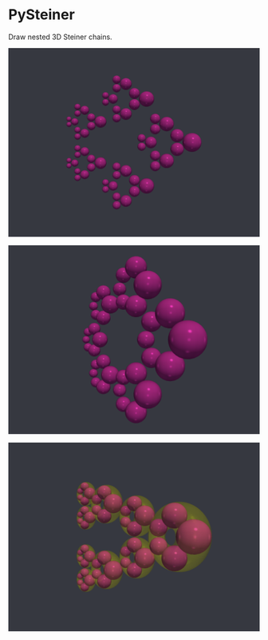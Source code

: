 # PySteiner

Draw nested 3D Steiner chains.

![](https://github.com/stla/PySteiner/raw/main/examples/Steiner_5-4-3.gif)

![](https://github.com/stla/PySteiner/raw/main/examples/Steiner_6-6.gif)

![](https://github.com/stla/PySteiner/raw/main/examples/Steiner_3-3-5.gif)
